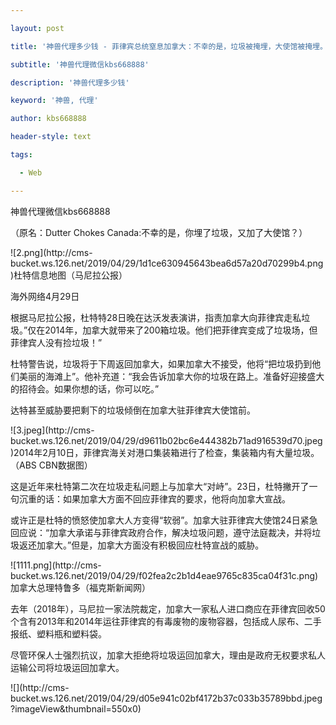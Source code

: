 ---
layout: post
title: '神兽代理多少钱 - 菲律宾总统窒息加拿大：不幸的是，垃圾被掩埋，大使馆被掩埋。'
subtitle: '神兽代理微信kbs668888'
description: '神兽代理多少钱'
keyword: '神兽, 代理'
author: kbs668888
header-style: text
tags:
  - Web
---
神兽代理微信kbs668888

（原名：Dutter Chokes Canada:不幸的是，你埋了垃圾，又加了大使馆？）

![2.png](http://cms-
bucket.ws.126.net/2019/04/29/1d1ce630945643bea6d57a20d70299b4.png)杜特信息地图（马尼拉公报）

海外网络4月29日

根据马尼拉公报，杜特特28日晚在达沃发表演讲，指责加拿大向菲律宾走私垃圾。”仅在2014年，加拿大就带来了200箱垃圾。他们把菲律宾变成了垃圾场，但菲律宾人没有捡垃圾！”

杜特警告说，垃圾将于下周返回加拿大，如果加拿大不接受，他将“把垃圾扔到他们美丽的海滩上”。他补充道：“我会告诉加拿大你的垃圾在路上。准备好迎接盛大的招待会。如果你想的话，你可以吃。”

达特甚至威胁要把剩下的垃圾倾倒在加拿大驻菲律宾大使馆前。

![3.jpeg](http://cms-
bucket.ws.126.net/2019/04/29/d9611b02bc6e444382b71ad916539d70.jpeg)2014年2月10日，菲律宾海关对港口集装箱进行了检查，集装箱内有大量垃圾。（ABS
CBN数据图）

这是近年来杜特第二次在垃圾走私问题上与加拿大“对峙”。23日，杜特撇开了一句沉重的话：如果加拿大方面不回应菲律宾的要求，他将向加拿大宣战。

或许正是杜特的愤怒使加拿大人方变得“软弱”。加拿大驻菲律宾大使馆24日紧急回应说：“加拿大承诺与菲律宾政府合作，解决垃圾问题，遵守法庭裁决，并将垃圾返还加拿大。”但是，加拿大方面没有积极回应杜特宣战的威胁。

![1111.png](http://cms-
bucket.ws.126.net/2019/04/29/f02fea2c2b1d4eae9765c835ca04f31c.png)加拿大总理特鲁多（福克斯新闻网）

去年（2018年），马尼拉一家法院裁定，加拿大一家私人进口商应在菲律宾回收50个含有2013年和2014年运往菲律宾的有毒废物的废物容器，包括成人尿布、二手报纸、塑料瓶和塑料袋。

尽管环保人士强烈抗议，加拿大拒绝将垃圾运回加拿大，理由是政府无权要求私人运输公司将垃圾运回加拿大。

![](http://cms-
bucket.ws.126.net/2019/04/29/d05e941c02bf4172b37c033b35789bbd.jpeg?imageView&thumbnail=550x0)  

